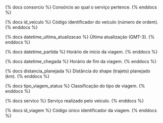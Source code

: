 {% docs consorcio %}
Consórcio ao qual o serviço pertence.
{% enddocs %}

{% docs id_veiculo %}
Código identificador do veículo (número de ordem).
{% enddocs %}

{% docs datetime_ultima_atualizacao %}
Última atualização (GMT-3).
{% enddocs %}

{% docs datetime_partida %}
Horário de início da viagem.
{% enddocs %}

{% docs datetime_chegada %}
Horário de fim da viagem.
{% enddocs %}

{% docs distancia_planejada %}
Distância do shape (trajeto) planejado (km).
{% enddocs %}

{% docs tipo_viagem_status %}
Classificação do tipo de viagem.
{% enddocs %}

{% docs servico %}
Serviço realizado pelo veículo.
{% enddocs %}

{% docs id_viagem %}
Código único identificador da viagem.
{% enddocs %}